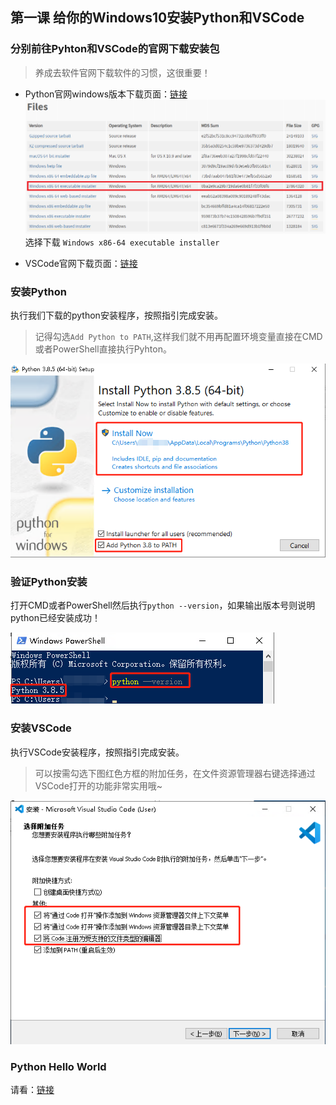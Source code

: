 ## 第一课 给你的Windows10安装Python和VSCode

### 分别前往Pyhton和VSCode的官网下载安装包

> 养成去软件官网下载软件的习惯，这很重要！

- Python官网windows版本下载页面：[链接](https://www.python.org/downloads/windows/)
    [![下载页面](./pic/downloadPython.png)](https://www.python.org/downloads/release/python-385/)
    选择下载 `Windows x86-64 executable installer`

- VSCode官网下载页面：[链接](https://code.visualstudio.com/Download)


### 安装Python

执行我们下载的python安装程序，按照指引完成安装。

> 记得勾选`Add Python to PATH`,这样我们就不用再配置环境变量直接在CMD或者PowerShell直接执行Pyhton。

![](./pic/installPython.png)

### 验证Python安装

打开CMD或者PowerShell然后执行`python --version`，如果输出版本号则说明python已经安装成功！

![](./pic/checkPython.png)

### 安装VSCode

执行VSCode安装程序，按照指引完成安装。

> 可以按需勾选下图红色方框的附加任务，在文件资源管理器右键选择通过VSCode打开的功能非常实用哦~

![](./pic/installVSCode.png)

### Python Hello World

请看：[链接](https://github.com/HDCodePractice/MakePythonProject/blob/master/%E7%AC%AC%E4%B8%80%E8%AF%BE%20%E5%AE%89%E8%A3%85Python%E5%92%8CVSCode.md#python-hello-world)